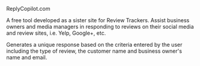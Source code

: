ReplyCopilot.com

A free tool developed as a sister site for Review Trackers. Assist business owners and media managers in responding to reviews on their social media and review sites, i.e. Yelp, Google+, etc.

Generates a unique response based on the criteria entered by the user including the type of review, the customer name and business owner's name and email. 






